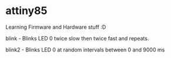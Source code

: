 # attiny85
Learning Firmware and Hardware stuff :D

blink - Blinks LED 0 twice slow then twice fast and repeats.

blink2 - Blinks LED 0 at random intervals between 0 and 9000 ms
